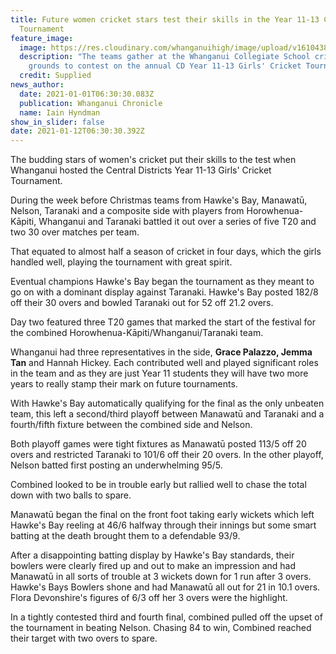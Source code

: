 ```yaml
---
title: Future women cricket stars test their skills in the Year 11-13 CD Girls
  Tournament
feature_image:
  image: https://res.cloudinary.com/whanganuihigh/image/upload/v1610438105/News/Cricket_Jemma_Tan_Grace_Palazzo_Chron_1.1.21.jpg
  description: "The teams gather at the Whanganui Collegiate School cricket
    grounds to contest on the annual CD Year 11-13 Girls' Cricket Tournament. "
  credit: Supplied
news_author:
  date: 2021-01-01T06:30:30.083Z
  publication: Whanganui Chronicle
  name: Iain Hyndman
show_in_slider: false
date: 2021-01-12T06:30:30.392Z
---
```

The budding stars of women's cricket put their skills to the test when Whanganui hosted the Central Districts Year 11-13 Girls' Cricket Tournament.

During the week before Christmas teams from Hawke's Bay, Manawatū, Nelson, Taranaki and a composite side with players from Horowhenua-Kāpiti, Whanganui and Taranaki battled it out over a series of five T20 and two 30 over matches per team.

That equated to almost half a season of cricket in four days, which the girls handled well, playing the tournament with great spirit.

Eventual champions Hawke's Bay began the tournament as they meant to go on with a dominant display against Taranaki. Hawke's Bay posted 182/8 off their 30 overs and bowled Taranaki out for 52 off 21.2 overs.

Day two featured three T20 games that marked the start of the festival for the combined Horowhenua-Kāpiti/Whanganui/Taranaki team.

Whanganui had three representatives in the side, **Grace Palazzo, Jemma Tan** and Hannah Hickey. Each contributed well and played significant roles in the team and as they are just Year 11 students they will have two more years to really stamp their mark on future tournaments.

With Hawke's Bay automatically qualifying for the final as the only unbeaten team, this left a second/third playoff between Manawatū and Taranaki and a fourth/fifth fixture between the combined side and Nelson.

Both playoff games were tight fixtures as Manawatū posted 113/5 off 20 overs and restricted Taranaki to 101/6 off their 20 overs. In the other playoff, Nelson batted first posting an underwhelming 95/5.

Combined looked to be in trouble early but rallied well to chase the total down with two balls to spare.

Manawatū began the final on the front foot taking early wickets which left Hawke's Bay reeling at 46/6 halfway through their innings but some smart batting at the death brought them to a defendable 93/9.

After a disappointing batting display by Hawke's Bay standards, their bowlers were clearly fired up and out to make an impression and had Manawatū in all sorts of trouble at 3 wickets down for 1 run after 3 overs. Hawke's Bays Bowlers shone and had Manawatū all out for 21 in 10.1 overs. Flora Devonshire's figures of 6/3 off her 3 overs were the highlight.

In a tightly contested third and fourth final, combined pulled off the upset of the tournament in beating Nelson. Chasing 84 to win, Combined reached their target with two overs to spare.
